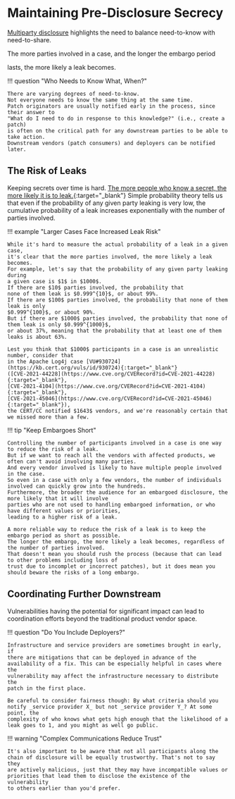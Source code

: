 # Maintaining Pre-Disclosure Secrecy

[Multiparty disclosure](mpcvd.md) highlights the need to balance need-to-know with need-to-share.
<!--start-->The more parties involved in a case, and the longer the embargo period
lasts, the more likely a leak becomes.<!--end-->

!!! question "Who Needs to Know What, When?"

    There are varying degrees of need-to-know.
    Not everyone needs to know the same thing at the same time.
    Patch originators are usually notified early in the process, since their answer to
    "What do I need to do in response to this knowledge?" (i.e., create a patch)
    is often on the critical path for any downstream parties to be able to take action.
    Downstream vendors (patch consumers) and deployers can be notified later.

## The Risk of Leaks

Keeping secrets over time is hard.
[The more people who know a secret, the more likely it is to leak.](https://doi.org/10.1371/journal.pone.0147905){:target="_blank"}
Simple probability theory tells us that even if the probability of any
given party leaking is very low, the cumulative probability of a leak
increases exponentially with the number of parties involved.

!!! example "Larger Cases Face Increased Leak Risk"

    While it's hard to measure the actual probability of a leak in a given case,
    it's clear that the more parties involved, the more likely a leak becomes.
    For example, let's say that the probability of any given party leaking during
    a given case is $1$ in $1000$.
    If there are $10$ parties involved, the probability that
    none of them leak is $0.999^{10}$, or about 99%.
    If there are $100$ parties involved, the probability that none of them leak is only
    $0.999^{100}$, or about 90%.
    But if there are $1000$ parties involved, the probability that none of them leak is only $0.999^{1000}$, 
    or about 37%, meaning that the probability that at least one of them leaks is about 63%.

    Lest you think that $1000$ participants in a case is an unrealistic number, consider that
    in the Apache Log4j case [VU#930724](https://kb.cert.org/vuls/id/930724){:target="_blank"} 
    ([CVE-2021-44228](https://www.cve.org/CVERecord?id=CVE-2021-44228){:target="_blank"},
    [CVE-2021-4104](https://www.cve.org/CVERecord?id=CVE-2021-4104){:target="_blank"},
    [CVE-2021-45046](https://www.cve.org/CVERecord?id=CVE-2021-45046){:target="_blank"}),
    the CERT/CC notified $1643$ vendors, and we're reasonably certain that we missed more than a few.

!!! tip "Keep Embargoes Short"

    Controlling the number of participants involved in a case is one way to reduce the risk of a leak.
    But if we want to reach all the vendors with affected products, we often can't avoid involving many parties.
    And every vendor involved is likely to have multiple people involved in the case.
    So even in a case with only a few vendors, the number of individuals involved can quickly grow into the hundreds.
    Furthermore, the broader the audience for an embargoed disclosure, the more likely that it will involve
    parties who are not used to handling embargoed information, or who have different values or priorities, 
    leading to a higher risk of a leak.

    A more reliable way to reduce the risk of a leak is to keep the embargo period as short as possible.
    The longer the embargo, the more likely a leak becomes, regardless of the number of parties involved.
    That doesn't mean you should rush the process (because that can lead to other problems including loss of 
    trust due to incomplet or incorrect patches), but it does mean you should beware the risks of a long embargo.

## Coordinating Further Downstream

Vulnerabilities having the potential for significant impact can lead to
coordination efforts beyond the traditional product vendor space.

!!! question "Do You Include Deployers?"

    Infrastructure and service providers are sometimes brought in early, if
    there are mitigations that can be deployed in advance of the
    availability of a fix. This can be especially helpful in cases where the
    vulnerability may affect the infrastructure necessary to distribute the
    patch in the first place.

    Be careful to consider fairness though: By what criteria should you
    notify _service provider X_ but not _service provider Y_? At some point, the
    complexity of who knows what gets high enough that the likelihood of a
    leak goes to 1, and you might as well go public.

!!! warning "Complex Communications Reduce Trust"

    It's also important to be aware that not all participants along the
    chain of disclosure will be equally trustworthy. That's not to say they
    are actively malicious, just that they may have incompatible values or
    priorities that lead them to disclose the existence of the vulnerability
    to others earlier than you'd prefer.
